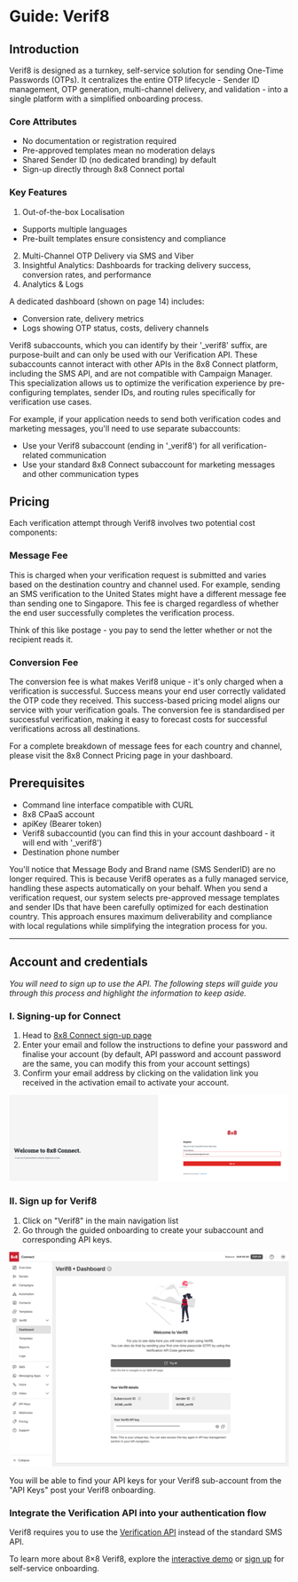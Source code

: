 # Guide: Verif8

## Introduction

Verif8 is designed as a turnkey, self-service solution for sending One-Time Passwords (OTPs). It centralizes the entire OTP lifecycle - Sender ID management, OTP generation, multi-channel delivery, and validation - into a single platform with a simplified onboarding process.

### Core Attributes

* No documentation or registration required
* Pre-approved templates mean no moderation delays
* Shared Sender ID (no dedicated branding) by default
* Sign-up directly through 8x8 Connect portal

### Key Features

1. Out-of-the-box Localisation
  * Supports multiple languages
  * Pre-built templates ensure consistency and compliance
2. Multi-Channel OTP Delivery via SMS and Viber
3. Insightful Analytics: Dashboards for tracking delivery success, conversion rates, and performance
4. Analytics & Logs  

A dedicated dashboard (shown on page 14) includes:

* Conversion rate, delivery metrics
* Logs showing OTP status, costs, delivery channels

Verif8 subaccounts, which you can identify by their '_verif8' suffix, are purpose-built and can only be used with our Verification API. These subaccounts cannot interact with other APIs in the 8x8 Connect platform, including the SMS API, and are not compatible with Campaign Manager. This specialization allows us to optimize the verification experience by pre-configuring templates, sender IDs, and routing rules specifically for verification use cases.

For example, if your application needs to send both verification codes and marketing messages, you'll need to use separate subaccounts:

* Use your Verif8 subaccount (ending in '_verif8') for all verification-related communication
* Use your standard 8x8 Connect subaccount for marketing messages and other communication types

## Pricing

Each verification attempt through Verif8 involves two potential cost components:

### Message Fee

This is charged when your verification request is submitted and varies based on the destination country and channel used. For example, sending an SMS verification to the United States might have a different message fee than sending one to Singapore. This fee is charged regardless of whether the end user successfully completes the verification process.  

Think of this like postage - you pay to send the letter whether or not the recipient reads it.

### Conversion Fee

The conversion fee is what makes Verif8 unique - it's only charged when a verification is successful. Success means your end user correctly validated the OTP code they received. This success-based pricing model aligns our service with your verification goals. The conversion fee is standardised per successful verification, making it easy to forecast costs for successful verifications across all destinations.

For a complete breakdown of message fees for each country and channel, please visit the 8x8 Connect Pricing page in your dashboard.

## Prerequisites

* Command line interface compatible with CURL
* 8x8 CPaaS account
* apiKey (Bearer token)
* Verif8 subaccountid (you can find this in your account dashboard - it will end with '_verif8')
* Destination phone number

You'll notice that Message Body and Brand name (SMS SenderID) are no longer required. This is because Verif8 operates as a fully managed service, handling these aspects automatically on your behalf. When you send a verification request, our system selects pre-approved message templates and sender IDs that have been carefully optimized for each destination country. This approach ensures maximum deliverability and compliance with local regulations while simplifying the integration process for you.

---

## Account and credentials

*You will need to sign up to use the API. The following steps will guide you through this process and highlight the information to keep aside.*

### I. Signing-up for Connect

1. Head to [8x8 Connect sign-up page](https://connect.8x8.com/login/signup)
2. Enter your email and follow the instructions to define your password and finalise your account (by default, API password and account password are the same, you can modify this from your account settings)
3. Confirm your email address by clicking on the validation link you received in the activation email to activate your account.

![Signup 8x8 connect](../images/45380f8-Signup_8x8_connect.png "Signup 8x8 connect.png")

### II. Sign up for Verif8

1. Click on "Verif8" in the main navigation list
2. Go through the guided onboarding to create your subaccount and corresponding API keys.

![OTP dashboard empty](../images/d1b4d9c99643a6acbb6f4ca8da933c04bd049ead1608a48223e833cc7543aac3-OTP_dashboard_empty_1.png)
  
You will be able to find your API keys for your Verif8 sub-account from the "API Keys" post your Verif8 onboarding.

### Integrate the Verification API into your authentication flow

Verif8 requires you to use the [Verification API](/connect/reference/verification-api-get-started) instead of the standard SMS API.

To learn more about 8×8 Verif8, explore the [interactive demo](https://8x8.navattic.com/rbw0ovm?g=cm67kt2r9000u03jo57bwe9mo&s=0) or [sign up](https://connect.8x8.com/verif8/) for self-service onboarding.
